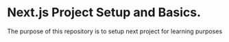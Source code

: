 # Next.js Project Setup and Basics.
The purpose of this repository is to setup next project for learning purposes
